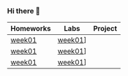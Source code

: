 ### Hi there 👋
|   Homeworks   |Labs           |Project        |
| ------------- |:-------------:|:-------------:|
|[week01](homework/week01/README.md)|[week01](lab/week01/README.md)]|            |
|[week01](homework/week01/README.md)|[week01](lab/week01/README.md)]|            |     
|[week01](homework/week01/README.md)|[week01](lab/week01/README.md)]|            |
